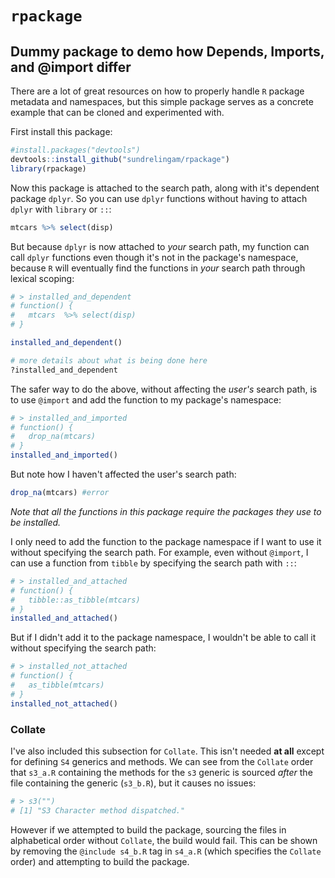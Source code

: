 # `rpackage`
## Dummy package to demo how Depends, Imports, and @import differ

There are a lot of great resources on how to properly handle `R` package metadata and namespaces, but this simple package serves as a concrete example that can be cloned and experimented with.

First install this package:
```r
#install.packages("devtools")
devtools::install_github("sundrelingam/rpackage")
library(rpackage)
```

Now this package is attached to the search path, along with it's dependent package `dplyr`. So you can use `dplyr` functions without having to attach `dplyr` with `library` or `::`:
```r
mtcars %>% select(disp)
```

But because `dplyr` is now attached to *your* search path, my function can call `dplyr` functions even though it's not in the package's namespace, because `R` will eventually find the functions in *your* search path through lexical scoping:
```r
# > installed_and_dependent
# function() {
#   mtcars  %>% select(disp)
# }

installed_and_dependent()

# more details about what is being done here
?installed_and_dependent
```

The safer way to do the above, without affecting the *user's* search path, is to use `@import` and add the function to my package's namespace:
```r
# > installed_and_imported
# function() {
#   drop_na(mtcars)
# }
installed_and_imported()
```

But note how I haven't affected the user's search path:
```r
drop_na(mtcars) #error
```

*Note that all the functions in this package require the packages they use to be installed.*

I only need to add the function to the package namespace if I want to use it without specifying the search path. For example, even without `@import`, I can use a function from `tibble` by specifying the search path with `::`:
```r
# > installed_and_attached
# function() {
#   tibble::as_tibble(mtcars)
# }
installed_and_attached()
```

But if I didn't add it to the package namespace, I wouldn't be able to call it without specifying the search path:
```r
# > installed_not_attached
# function() {
#   as_tibble(mtcars)
# }
installed_not_attached()
```

### Collate

I've also included this subsection for `Collate`. This isn't needed **at all** except for defining `S4` generics and methods. We can see from the `Collate` order that `s3_a.R` containing the methods for the `s3` generic is sourced *after* the file containing the generic (`s3_b.R`), but it causes no issues:
```r
# > s3("")
# [1] "S3 Character method dispatched."
```

However if we attempted to build the package, sourcing the files in alphabetical order without `Collate`, the build would fail. This can be shown by removing the `@include s4_b.R` tag in `s4_a.R` (which specifies the `Collate` order) and attempting to build the package.
